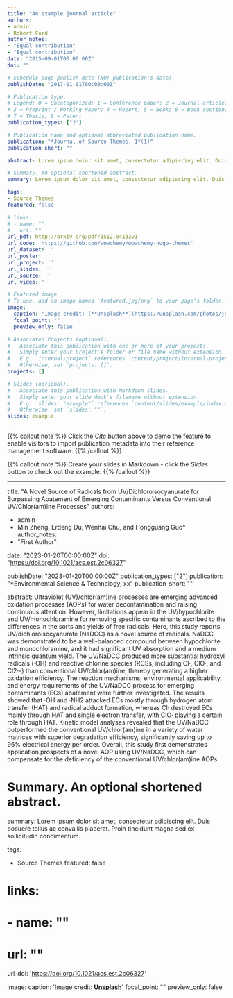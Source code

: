 ```yaml
---
title: "An example journal article"
authors:
- admin
- Robert Ford
author_notes:
- "Equal contribution"
- "Equal contribution"
date: "2015-09-01T00:00:00Z"
doi: ""

# Schedule page publish date (NOT publication's date).
publishDate: "2017-01-01T00:00:00Z"

# Publication type.
# Legend: 0 = Uncategorized; 1 = Conference paper; 2 = Journal article;
# 3 = Preprint / Working Paper; 4 = Report; 5 = Book; 6 = Book section;
# 7 = Thesis; 8 = Patent
publication_types: ["2"]

# Publication name and optional abbreviated publication name.
publication: "*Journal of Source Themes, 1*(1)"
publication_short: ""

abstract: Lorem ipsum dolor sit amet, consectetur adipiscing elit. Duis posuere tellus ac convallis placerat. Proin tincidunt magna sed ex sollicitudin condimentum. Sed ac faucibus dolor, scelerisque sollicitudin nisi. Cras purus urna, suscipit quis sapien eu, pulvinar tempor diam. Quisque risus orci, mollis id ante sit amet, gravida egestas nisl. Sed ac tempus magna. Proin in dui enim. Donec condimentum, sem id dapibus fringilla, tellus enim condimentum arcu, nec volutpat est felis vel metus. Vestibulum sit amet erat at nulla eleifend gravida.

# Summary. An optional shortened abstract.
summary: Lorem ipsum dolor sit amet, consectetur adipiscing elit. Duis posuere tellus ac convallis placerat. Proin tincidunt magna sed ex sollicitudin condimentum.

tags:
- Source Themes
featured: false

# links:
# - name: ""
#   url: ""
url_pdf: http://arxiv.org/pdf/1512.04133v1
url_code: 'https://github.com/wowchemy/wowchemy-hugo-themes'
url_dataset: ''
url_poster: ''
url_project: ''
url_slides: ''
url_source: ''
url_video: ''

# Featured image
# To use, add an image named `featured.jpg/png` to your page's folder. 
image:
  caption: 'Image credit: [**Unsplash**](https://unsplash.com/photos/jdD8gXaTZsc)'
  focal_point: ""
  preview_only: false

# Associated Projects (optional).
#   Associate this publication with one or more of your projects.
#   Simply enter your project's folder or file name without extension.
#   E.g. `internal-project` references `content/project/internal-project/index.md`.
#   Otherwise, set `projects: []`.
projects: []

# Slides (optional).
#   Associate this publication with Markdown slides.
#   Simply enter your slide deck's filename without extension.
#   E.g. `slides: "example"` references `content/slides/example/index.md`.
#   Otherwise, set `slides: ""`.
slides: example
---
```


{{% callout note %}}
Click the *Cite* button above to demo the feature to enable visitors to import publication metadata into their reference management software.
{{% /callout %}}

{{% callout note %}}
Create your slides in Markdown - click the *Slides* button to check out the example.
{{% /callout %}}


---
title: "A Novel Source of Radicals from UV/Dichloroisocyanurate for Surpassing Abatement of Emerging Contaminants Versus Conventional UV/Chlor(am)ine Processes"
authors:
- admin
- Min Zheng, Erdeng Du, Wenhai Chu, and Hongguang Guo*
author_notes:
- "First Author"

date: "2023-01-20T00:00:00Z"
doi: "https://doi.org/10.1021/acs.est.2c06327"

publishDate: "2023-01-20T00:00:00Z"
publication_types: ["2"]
publication: "*Environmental Science & Technology, xx"
publication_short: ""

abstract: Ultraviolet (UV)/chlor(am)ine processes are emerging advanced oxidation processes (AOPs) for water decontamination and raising continuous attention. However, limitations appear in the UV/hypochlorite and UV/monochloramine for removing specific contaminants ascribed to the differences in the sorts and yields of free radicals. Here, this study reports UV/dichloroisocyanurate (NaDCC) as a novel source of radicals. NaDCC was demonstrated to be a well-balanced compound between hypochlorite and monochloramine, and it had significant UV absorption and a medium intrinsic quantum yield. The UV/NaDCC produced more substantial hydroxyl radicals (·OH) and reactive chlorine species (RCSs, including Cl·, ClO·, and Cl2·–) than conventional UV/chlor(am)ine, thereby generating a higher oxidation efficiency. The reaction mechanisms, environmental applicability, and energy requirements of the UV/NaDCC process for emerging contaminants (ECs) abatement were further investigated. The results showed that ·OH and ·NH2 attacked ECs mostly through hydrogen atom transfer (HAT) and radical adduct formation, whereas Cl· destroyed ECs mainly through HAT and single electron transfer, with ClO· playing a certain role through HAT. Kinetic model analyses revealed that the UV/NaDCC outperformed the conventional UV/chlor(am)ine in a variety of water matrices with superior degradation efficiency, significantly saving up to 96% electrical energy per order. Overall, this study first demonstrates application prospects of a novel AOP using UV/NaDCC, which can compensate for the deficiency of the conventional UV/chlor(am)ine AOPs.

# Summary. An optional shortened abstract.
summary: Lorem ipsum dolor sit amet, consectetur adipiscing elit. Duis posuere tellus ac convallis placerat. Proin tincidunt magna sed ex sollicitudin condimentum.

tags:
- Source Themes
featured: false

# links:
# - name: ""
#   url: ""

url_doi: 'https://doi.org/10.1021/acs.est.2c06327'



image:
  caption: 'Image credit: [**Unsplash**](https://unsplash.com/photos/jdD8gXaTZsc)'
  focal_point: ""
  preview_only: false




